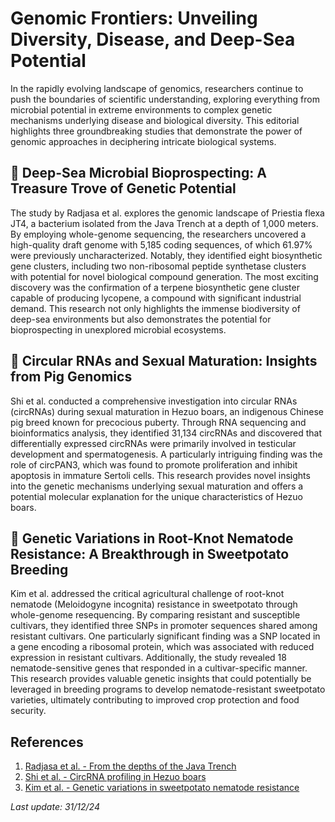 # Genomic Frontiers: Unveiling Diversity, Disease, and Deep-Sea Potential

In the rapidly evolving landscape of genomics, researchers continue to push the boundaries of scientific understanding, exploring everything from microbial potential in extreme environments to complex genetic mechanisms underlying disease and biological diversity. This editorial highlights three groundbreaking studies that demonstrate the power of genomic approaches in deciphering intricate biological systems.

## 🦠 Deep-Sea Microbial Bioprospecting: A Treasure Trove of Genetic Potential

The study by Radjasa et al. explores the genomic landscape of Priestia flexa JT4, a bacterium isolated from the Java Trench at a depth of 1,000 meters. By employing whole-genome sequencing, the researchers uncovered a high-quality draft genome with 5,185 coding sequences, of which 61.97% were previously uncharacterized. Notably, they identified eight biosynthetic gene clusters, including two non-ribosomal peptide synthetase clusters with potential for novel biological compound generation. The most exciting discovery was the confirmation of a terpene biosynthetic gene cluster capable of producing lycopene, a compound with significant industrial demand. This research not only highlights the immense biodiversity of deep-sea environments but also demonstrates the potential for bioprospecting in unexplored microbial ecosystems.

## 🧬 Circular RNAs and Sexual Maturation: Insights from Pig Genomics

Shi et al. conducted a comprehensive investigation into circular RNAs (circRNAs) during sexual maturation in Hezuo boars, an indigenous Chinese pig breed known for precocious puberty. Through RNA sequencing and bioinformatics analysis, they identified 31,134 circRNAs and discovered that differentially expressed circRNAs were primarily involved in testicular development and spermatogenesis. A particularly intriguing finding was the role of circPAN3, which was found to promote proliferation and inhibit apoptosis in immature Sertoli cells. This research provides novel insights into the genetic mechanisms underlying sexual maturation and offers a potential molecular explanation for the unique characteristics of Hezuo boars.

## 🧪 Genetic Variations in Root-Knot Nematode Resistance: A Breakthrough in Sweetpotato Breeding

Kim et al. addressed the critical agricultural challenge of root-knot nematode (Meloidogyne incognita) resistance in sweetpotato through whole-genome resequencing. By comparing resistant and susceptible cultivars, they identified three SNPs in promoter sequences shared among resistant cultivars. One particularly significant finding was a SNP located in a gene encoding a ribosomal protein, which was associated with reduced expression in resistant cultivars. Additionally, the study revealed 18 nematode-sensitive genes that responded in a cultivar-specific manner. This research provides valuable genetic insights that could potentially be leveraged in breeding programs to develop nematode-resistant sweetpotato varieties, ultimately contributing to improved crop protection and food security.

## References

1. [Radjasa et al. - From the depths of the Java Trench](https://pubmed.ncbi.nlm.nih.gov/39736538/)
2. [Shi et al. - CircRNA profiling in Hezuo boars](https://pubmed.ncbi.nlm.nih.gov/39736570/)
3. [Kim et al. - Genetic variations in sweetpotato nematode resistance](https://pubmed.ncbi.nlm.nih.gov/39187137/)

*Last update: 31/12/24*
